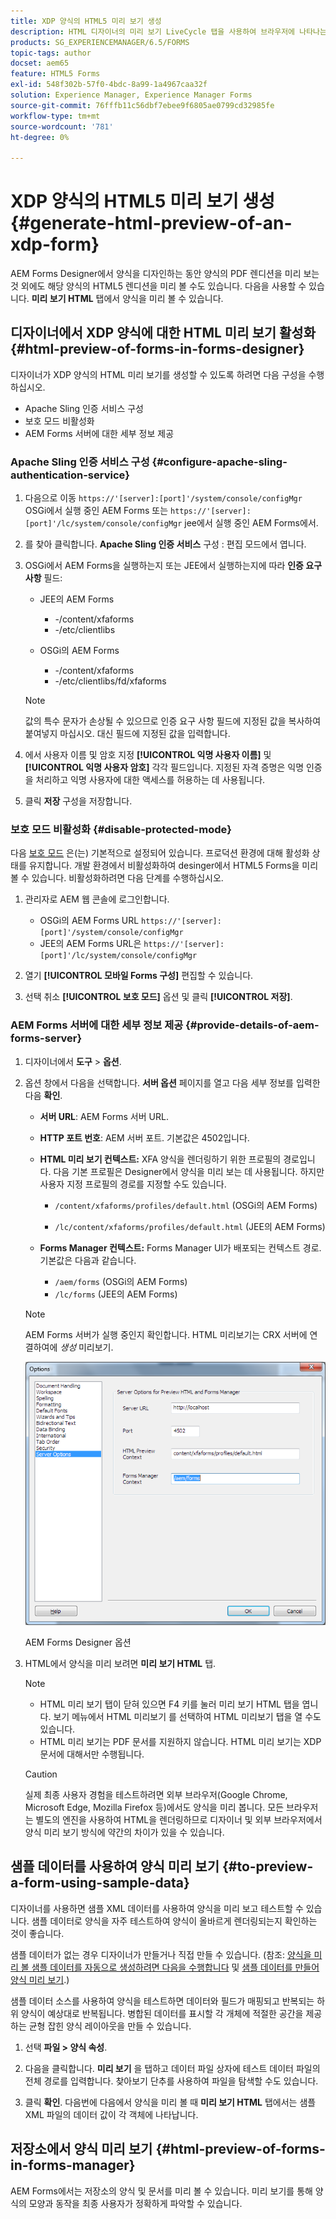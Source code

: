 ```yaml
---
title: XDP 양식의 HTML5 미리 보기 생성
description: HTML 디자이너의 미리 보기 LiveCycle 탭을 사용하여 브라우저에 나타나는 양식을 미리 볼 수 있습니다.
products: SG_EXPERIENCEMANAGER/6.5/FORMS
topic-tags: author
docset: aem65
feature: HTML5 Forms
exl-id: 548f302b-57f0-4bdc-8a99-1a4967caa32f
solution: Experience Manager, Experience Manager Forms
source-git-commit: 76fffb11c56dbf7ebee9f6805ae0799cd32985fe
workflow-type: tm+mt
source-wordcount: '781'
ht-degree: 0%

---
```


# XDP 양식의 HTML5 미리 보기 생성{#generate-html-preview-of-an-xdp-form}

AEM Forms Designer에서 양식을 디자인하는 동안 양식의 PDF 렌디션을 미리 보는 것 외에도 해당 양식의 HTML5 렌디션을 미리 볼 수도 있습니다. 다음을 사용할 수 있습니다. **미리 보기 HTML** 탭에서 양식을 미리 볼 수 있습니다.

## 디자이너에서 XDP 양식에 대한 HTML 미리 보기 활성화 {#html-preview-of-forms-in-forms-designer}

디자이너가 XDP 양식의 HTML 미리 보기를 생성할 수 있도록 하려면 다음 구성을 수행하십시오.

* Apache Sling 인증 서비스 구성
* 보호 모드 비활성화
* AEM Forms 서버에 대한 세부 정보 제공

### Apache Sling 인증 서비스 구성 {#configure-apache-sling-authentication-service}

1. 다음으로 이동 `https://'[server]:[port]'/system/console/configMgr` OSGi에서 실행 중인 AEM Forms 또는
   `https://'[server]:[port]'/lc/system/console/configMgr` jee에서 실행 중인 AEM Forms에서.
1. 를 찾아 클릭합니다. **Apache Sling 인증 서비스** 구성 : 편집 모드에서 엽니다.

1. OSGi에서 AEM Forms을 실행하는지 또는 JEE에서 실행하는지에 따라 **인증 요구 사항** 필드:

   * JEE의 AEM Forms

      * -/content/xfaforms
      * -/etc/clientlibs

   * OSGi의 AEM Forms

      * -/content/xfaforms
      * -/etc/clientlibs/fd/xfaforms

   >[!NOTE]
   >
   >값의 특수 문자가 손상될 수 있으므로 인증 요구 사항 필드에 지정된 값을 복사하여 붙여넣지 마십시오. 대신 필드에 지정된 값을 입력합니다.

1. 에서 사용자 이름 및 암호 지정 **[!UICONTROL 익명 사용자 이름]** 및 **[!UICONTROL 익명 사용자 암호]** 각각 필드입니다. 지정된 자격 증명은 익명 인증을 처리하고 익명 사용자에 대한 액세스를 허용하는 데 사용됩니다.
1. 클릭 **저장** 구성을 저장합니다.

### 보호 모드 비활성화 {#disable-protected-mode}

다음 [보호 모드](../../forms/using/get-xdp-pdf-documents-aem.md) 은(는) 기본적으로 설정되어 있습니다. 프로덕션 환경에 대해 활성화 상태를 유지합니다. 개발 환경에서 비활성화하여 desinger에서 HTML5 Forms을 미리 볼 수 있습니다. 비활성화하려면 다음 단계를 수행하십시오.

1. 관리자로 AEM 웹 콘솔에 로그인합니다.

   * OSGi의 AEM Forms URL `https://'[server]:[port]'/system/console/configMgr`
   * JEE의 AEM Forms URL은 `https://'[server]:[port]'/lc/system/console/configMgr`

1. 열기 **[!UICONTROL 모바일 Forms 구성]** 편집할 수 있습니다.
1. 선택 취소 **[!UICONTROL 보호 모드]** 옵션 및 클릭 **[!UICONTROL 저장]**.

### AEM Forms 서버에 대한 세부 정보 제공 {#provide-details-of-aem-forms-server}

1. 디자이너에서 **도구** > **옵션**.
1. 옵션 창에서 다음을 선택합니다. **서버 옵션** 페이지를 열고 다음 세부 정보를 입력한 다음 **확인**.

   * **서버 URL**: AEM Forms 서버 URL.

   * **HTTP 포트 번호**: AEM 서버 포트. 기본값은 4502입니다.
   * **HTML 미리 보기 컨텍스트:** XFA 양식을 렌더링하기 위한 프로필의 경로입니다. 다음 기본 프로필은 Designer에서 양식을 미리 보는 데 사용됩니다. 하지만 사용자 지정 프로필의 경로를 지정할 수도 있습니다.

      * `/content/xfaforms/profiles/default.html` (OSGi의 AEM Forms)

      * `/lc/content/xfaforms/profiles/default.html` (JEE의 AEM Forms)

   * **Forms Manager 컨텍스트:** Forms Manager UI가 배포되는 컨텍스트 경로. 기본값은 다음과 같습니다.

      * `/aem/forms` (OSGi의 AEM Forms)
      * `/lc/forms` (JEE의 AEM Forms)

   >[!NOTE]
   >
   >AEM Forms 서버가 실행 중인지 확인합니다. HTML 미리보기는 CRX 서버에 연결하여에 *생성* 미리보기.

   ![AEM Forms Designer 옵션 ](assets/server_options.png)

   AEM Forms Designer 옵션

1. HTML에서 양식을 미리 보려면 **미리 보기 HTML** 탭.

   >[!NOTE]
   >
   >
   >
   >
   >    * HTML 미리 보기 탭이 닫혀 있으면 F4 키를 눌러 미리 보기 HTML 탭을 엽니다. 보기 메뉴에서 HTML 미리보기 를 선택하여 HTML 미리보기 탭을 열 수도 있습니다.
   >    * HTML 미리 보기는 PDF 문서를 지원하지 않습니다. HTML 미리 보기는 XDP 문서에 대해서만 수행됩니다.
   >
   >

   >[!CAUTION]
   >
   >실제 최종 사용자 경험을 테스트하려면 외부 브라우저(Google Chrome, Microsoft Edge, Mozilla Firefox 등)에서도 양식을 미리 봅니다. 모든 브라우저는 별도의 엔진을 사용하여 HTML을 렌더링하므로 디자이너 및 외부 브라우저에서 양식 미리 보기 방식에 약간의 차이가 있을 수 있습니다.

## 샘플 데이터를 사용하여 양식 미리 보기 {#to-preview-a-form-using-sample-data}

디자이너를 사용하면 샘플 XML 데이터를 사용하여 양식을 미리 보고 테스트할 수 있습니다. 샘플 데이터로 양식을 자주 테스트하여 양식이 올바르게 렌더링되는지 확인하는 것이 좋습니다.

샘플 데이터가 없는 경우 디자이너가 만들거나 직접 만들 수 있습니다. (참조: [양식을 미리 볼 샘플 데이터를 자동으로 생성하려면 다음을 수행합니다](https://help.adobe.com/en_US/AEMForms/6.1/DesignerHelp/WS107c29ade9134a2c136ae6f212a1f379c94-8000.2.html#WS92d06802c76abadb-728f46ac129b395660c-7efe.2) 및 [샘플 데이터를 만들어 양식 미리 보기](https://help.adobe.com/en_US/AEMForms/6.1/DesignerHelp/WS107c29ade9134a2c136ae6f212a1f379c94-8000.2.html#WS92d06802c76abadb-728f46ac129b395660c-7eff.2).)

샘플 데이터 소스를 사용하여 양식을 테스트하면 데이터와 필드가 매핑되고 반복되는 하위 양식이 예상대로 반복됩니다. 병합된 데이터를 표시할 각 개체에 적절한 공간을 제공하는 균형 잡힌 양식 레이아웃을 만들 수 있습니다.

1. 선택 **파일 > 양식 속성**.

1. 다음을 클릭합니다. **미리 보기** 을 탭하고 데이터 파일 상자에 테스트 데이터 파일의 전체 경로를 입력합니다. 찾아보기 단추를 사용하여 파일을 탐색할 수도 있습니다.

1. 클릭 **확인**. 다음번에 다음에서 양식을 미리 볼 때 **미리 보기 HTML** 탭에서는 샘플 XML 파일의 데이터 값이 각 객체에 나타납니다.

## 저장소에서 양식 미리 보기 {#html-preview-of-forms-in-forms-manager}

AEM Forms에서는 저장소의 양식 및 문서를 미리 볼 수 있습니다. 미리 보기를 통해 양식의 모양과 동작을 최종 사용자가 정확하게 파악할 수 있습니다.
